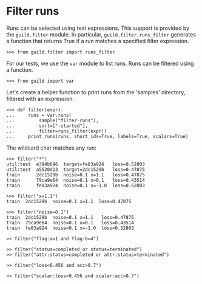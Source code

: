 # Filter runs

Runs can be selected using text expressions. This support is provided
by the `guild.filter` module. In particular,
`guild.filter.runs_filter` generates a function that returns True if a
run matches a specified filter expression.

    >>> from guild.filter import runs_filter

For our tests, we use the `var` module to list runs. Runs can be
filtered using a function.

    >>> from guild import var

Let's create a helper function to print runs from the 'samples'
directory, filtered with an expression.

    >>> def filter(expr):
    ...     runs = var.runs(
    ...         sample("filter-runs"),
    ...         sort=["-started"],
    ...         filter=runs_filter(expr))
    ...     print_runs(runs, short_ids=True, labels=True, scalars=True)

The wildcard char matches any run:

    >>> filter("*")
    util:test  e394b696  target=fe83a924   loss=0.52803
    util:test  a5520d13  target=2dc1529b   loss=0.47875
    train      2dc1529b  noise=0.1 x=1.1   loss=0.47875
    train      79ca9e64  noise=0.1 x=0.1   loss=0.43514
    train      fe83a924  noise=0.1 x=-1.0  loss=0.52803

    >>> filter("x=1.1")
    train  2dc1529b  noise=0.1 x=1.1  loss=0.47875

    >>> filter("noise=0.1")
    train  2dc1529b  noise=0.1 x=1.1   loss=0.47875
    train  79ca9e64  noise=0.1 x=0.1   loss=0.43514
    train  fe83a924  noise=0.1 x=-1.0  loss=0.52803

    >> filter("flag:a=1 and flag:b=4")

    >> filter("status=completed or status=terminated")
    >> filter("attr:status=completed or attr:status=terminated")

    >> filter("loss<0.456 and acc>0.7")

    >> filter("scalar:loss<0.456 and scalar:acc>0.7")
